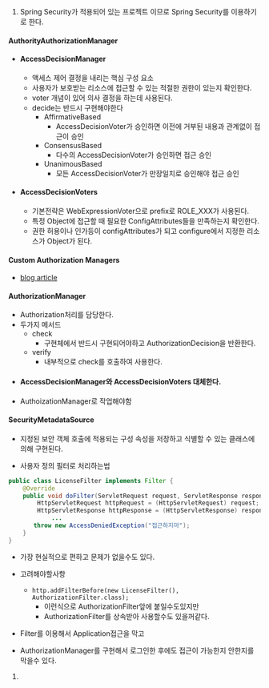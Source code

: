 1. Spring Security가 적용되어 있는 프로젝트 이므로 Spring Security를 이용하기로 한다.

#### AuthorityAuthorizationManager
- #### AccessDecisionManager
	- 액세스 제어 결정을 내리는 핵심 구성 요소
	- 사용자가 보호받는 리소스에 접근할 수 있는 적절한 권한이 있는지 확인한다.
	- voter 개념이 있어 의사 결정을 하는데 사용된다.
	- decide는 반드시 구현해야한다
		- AffirmativeBased
			- AccessDecisionVoter가 승인하면 이전에 거부된 내용과 관계없이 접근이 승인
		- ConsensusBased
			- 다수의 AccessDecisionVoter가 승인하면 접근 승인
		- UnanimousBased
			- 모든 AccessDecisionVoter가 만장일치로 승인해야 접근 승인
- #### AccessDecisionVoters
	- 기본전략은 WebExpressionVoter으로 prefix로 ROLE_XXX가 사용된다.
	- 특정 Object에 접근할 때 필요한 ConfigAttributes들을 만족하는지 확인한다.
	- 권한 허용이나 인가등이 configAttributes가 되고 configure에서 지정한 리소스가 Object가 된다.
#### Custom Authorization Managers
- [blog article](https://spring.io/blog/2009/01/03/spring-security-customization-part-2-adjusting-secured-session-in-real-time/)

#### AuthorizationManager
- Authorization처리를 담당한다.
- 두가지 메서드
	- check
		- 구현체에서 반드시 구현되어야하고 AuthorizationDecision을 반환한다.
	- verify
		- 내부적으로 check를 호출하여 사용한다.
- #### AccessDecisionManager와 AccessDecisionVoters 대체한다.
- AuthoizationManager로 작업해야함

#### SecurityMetadataSource
- 지정된 보안 객체 호출에 적용되는 구성 속성을 저장하고 식별할 수 있는 클래스에 의해 구현된다.

- 사용자 정의 필터로 처리하는법
```java
public class LicenseFilter implements Filter {
    @Override
    public void doFilter(ServletRequest request, ServletResponse response, FilterChain chain) throws IOException, ServletException {
        HttpServletRequest httpRequest = (HttpServletRequest) request;
        HttpServletResponse httpResponse = (HttpServletResponse) response;
			...
       throw new AccessDeniedException("접근하지마");
    }
}
```
- 가장 현실적으로 편하고 문제가 없을수도 있다.
- 고려해야할사항
	- `http.addFilterBefore(new LicenseFilter(), AuthorizationFilter.class);`
		- 이런식으로 AuthorizationFilter앞에 붙일수도있지만
		- AuthorizationFilter를 상속받아 사용할수도 있을꺼같다.

- Filter를 이용해서 Application접근을 막고
- AuthorizationManager를 구현해서 로그인한 후에도 접근이 가능한지 안한지를 막을수 있다.

1. 